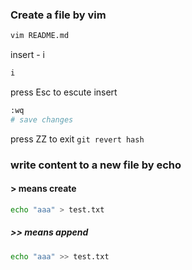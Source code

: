 ### Create a file by vim
```bash
vim README.md
```

insert - i
```bash
i
```
press Esc to escute insert


```bash
:wq
# save changes
```
press ZZ  to exit `git revert hash`
### write content to a new file by echo

#### > means create
```bash
echo "aaa" > test.txt
```

##### >> means append
```bash
echo "aaa" >> test.txt
```
